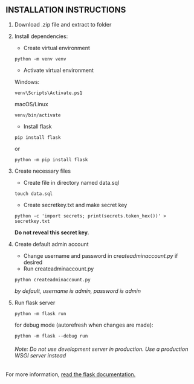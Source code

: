 
## INSTALLATION INSTRUCTIONS

1. Download .zip file and extract to folder
2. Install dependencies:
    - Create virtual environment

    `python -m venv venv`

    - Activate virtual environment

    Windows:

    `venv\Scripts\Activate.ps1`

    macOS/Linux

    `venv/bin/activate`

    - Install flask

    `pip install flask`
    
    or

    `python -m pip install flask`

3. Create necessary files
    - Create file in directory named data.sql

    `touch data.sql`

    - Create secretkey.txt and make secret key

    `python -c 'import secrets; print(secrets.token_hex())' > secretkey.txt`

    **Do not reveal this secret key.**

4. Create default admin account
    - Change username and password in *createadminaccount.py* if desired
    - Run createadminaccount.py

    `python createadminaccount.py`

    *by default, username is admin, password is admin*

5. Run flask server
    
    `python -m flask run`

    for debug mode (autorefresh when changes are made):

    `python -m flask --debug run`

    ###### Note: Do not use development server in production. Use a production WSGI server instead

For more information, [read the flask documentation.](https://flask.palletsprojects.com/en/2.3.x/)